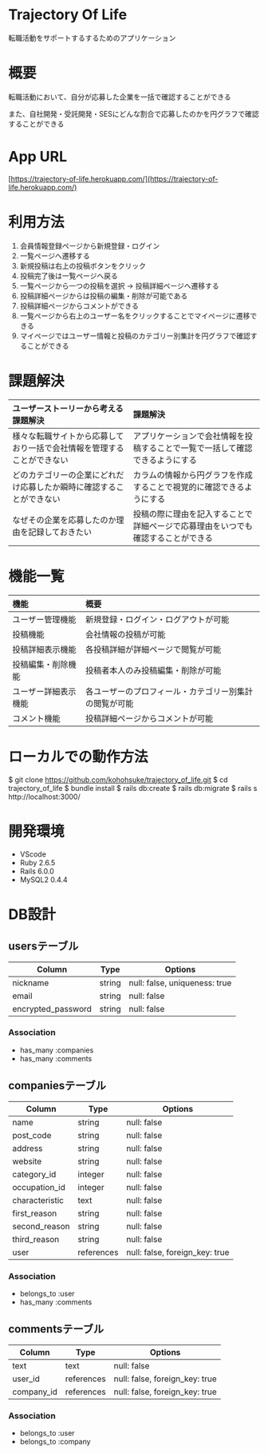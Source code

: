 # Trajectory Of Life

転職活動をサポートするするためのアプリケーション

# 概要

転職活動において、自分が応募した企業を一括で確認することができる

また、自社開発・受託開発・SESにどんな割合で応募したのかを円グラフで確認することができる

# App URL

[https://trajectory-of-life.herokuapp.com/](https://trajectory-of-life.herokuapp.com/)

# 利用方法

1. 会員情報登録ページから新規登録・ログイン
2. 一覧ページへ遷移する
3. 新規投稿は右上の投稿ボタンをクリック
4. 投稿完了後は一覧ページへ戻る
5. 一覧ページから一つの投稿を選択 → 投稿詳細ページへ遷移する
6. 投稿詳細ページからは投稿の編集・削除が可能である
7. 投稿詳細ページからコメントができる
8. 一覧ページから右上のユーザー名をクリックすることでマイページに遷移できる
9. マイページではユーザー情報と投稿のカテゴリー別集計を円グラフで確認することができる

# 課題解決

| ユーザーストーリーから考える課題解決 | 課題解決 |
| :-- | :-- |
| 様々な転職サイトから応募しており一括で会社情報を管理することができない | アプリケーションで会社情報を投稿することで一覧で一括して確認できるようにする |
| どのカテゴリーの企業にどれだけ応募したか瞬時に確認することができない | カラムの情報から円グラフを作成することで視覚的に確認できるようにする |
| なぜその企業を応募したのか理由を記録しておきたい | 投稿の際に理由を記入することで詳細ページで応募理由をいつでも確認することができる |

# 機能一覧

| 機能 | 概要 |
| :-- | :-- |
| ユーザー管理機能 | 新規登録・ログイン・ログアウトが可能 |
| 投稿機能 | 会社情報の投稿が可能 |
| 投稿詳細表示機能 | 各投稿詳細が詳細ページで閲覧が可能 |
| 投稿編集・削除機能 | 投稿者本人のみ投稿編集・削除が可能 |
| ユーザー詳細表示機能 | 各ユーザーのプロフィール・カテゴリー別集計の閲覧が可能 |
| コメント機能 | 投稿詳細ページからコメントが可能 |

# ローカルでの動作方法

$ git clone https://github.com/kohohsuke/trajectory_of_life.git
$ cd trajectory_of_life
$ bundle install
$ rails db:create
$ rails db:migrate
$ rails s
http://localhost:3000/

# 開発環境

- VScode
- Ruby 2.6.5
- Rails 6.0.0
- MySQL2 0.4.4

# DB設計

## usersテーブル

| Column             | Type   | Options                       |
| -------------------| ------ | ----------------------------- |
| nickname           | string | null: false, uniqueness: true |
| email              | string | null: false                   |
| encrypted_password | string | null: false                   |

### Association

- has_many :companies
- has_many :comments

## companiesテーブル

| Column         | Type       | Options                        |
| -------------- | ---------- | ------------------------------ |
| name           | string     | null: false                    |
| post_code      | string     | null: false                    |
| address        | string     | null: false                    |
| website        | string     | null: false                    |
| category_id    | integer    | null: false                    |
| occupation_id  | integer    | null: false                    |
| characteristic | text       | null: false                    |
| first_reason   | string     | null: false                    |
| second_reason  | string     | null: false                    |
| third_reason   | string     | null: false                    |
| user           | references | null: false, foreign_key: true |

### Association

- belongs_to :user
- has_many :comments

## commentsテーブル

| Column     | Type       | Options                        |
| ---------- | ---------- | ------------------------------ |
| text       | text       | null: false                    |
| user_id    | references | null: false, foreign_key: true |
| company_id | references | null: false, foreign_key: true |

### Association

- belongs_to :user
- belongs_to :company